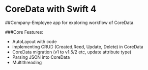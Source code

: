 # CoreData with Swift 4

##Company-Employee app for exploring workflow of CoreData.

###Core Features:
- AutoLayout with code
- implementing CRUD (Created,Reed, Update, Delete) in CoreData
- CoreData migration (v1 to v1.5/2 etc, update attribute type)
- Parsing JSON into CoreData
- Multithreading




